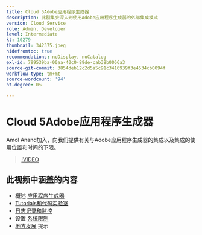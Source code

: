 ```yaml
---
title: Cloud 5Adobe应用程序生成器
description: 此剧集会深入到使用Adobe应用程序生成器的外部集成模式
version: Cloud Service
role: Admin, Developer
level: Intermediate
kt: 10279
thumbnail: 342375.jpeg
hidefromtoc: true
recommendations: noDisplay, noCatalog
exl-id: 799539ba-00aa-40c0-89de-cab38b0066a3
source-git-commit: 3854deb12c2d5a5c91c3416939f3e4534cb0094f
workflow-type: tm+mt
source-wordcount: '94'
ht-degree: 0%

---
```


# Cloud 5Adobe应用程序生成器

Amol Anand加入，向我们提供有关与Adobe应用程序生成器的集成以及集成的使用位置和时间的下限。

>[!VIDEO](https://video.tv.adobe.com/v/342375)

## 此视频中涵盖的内容

+ 概述 [应用程序生成器](https://developer.adobe.com/app-builder/docs/overview/)
+ [Tutorials和代码实验室](https://developer.adobe.com/app-builder/docs/resources/)
+ [日志记录和监控](https://adobedocs.github.io/adobeio-runtime/guides/logging_monitoring.html#retrieving-activations-for-blocking-successful-calls)
+ 设置 [系统限制](https://adobedocs.github.io/adobeio-runtime/guides/system_settings.html)
+ [地方发展](https://developer.adobe.com/app-builder/docs/resources/debugging/) 提示
